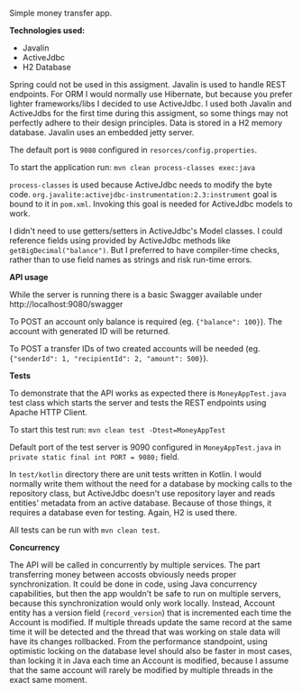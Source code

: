 Simple money transfer app.

**Technologies used:**
* Javalin
* ActiveJdbc
* H2 Database

Spring could not be used in this assigment. Javalin is used to handle REST endpoints.
For ORM I would normally use Hibernate, but because you prefer lighter frameworks/libs I decided to use ActiveJdbc.
I used both Javalin and ActiveJdbs for the first time during this assigment,
so some things may not perfectly adhere to their design principles.
Data is stored in a H2 memory database. Javalin uses an embedded jetty server.

The default port is `9080` configured in `resorces/config.properties`.

To start the application run: `mvn clean process-classes exec:java`

`process-classes` is used because ActiveJdbc needs to modify the byte code.
`org.javalite:activejdbc-instrumentation:2.3:instrument` goal is bound to it in `pom.xml`.
Invoking this goal is needed for ActiveJdbc models to work.

I didn't need to use getters/setters in ActiveJdbc's Model classes.
I could reference fields using provided by ActiveJdbc methods like `getBigDecimal("balance")`. 
But I preferred to have compiler-time checks, rather than to use field names as strings and risk run-time errors.

**API usage**

While the server is running there is a basic Swagger available under http://localhost:9080/swagger

To POST an account only balance is required (eg. `{"balance": 100}`). The account with generated ID will be returned.

To POST a transfer IDs of two created accounts will be needed (eg. `{"senderId": 1, "recipientId": 2, "amount": 500}`).

**Tests**

To demonstrate that the API works as expected there is `MoneyAppTest.java` test class
which starts the server and tests the REST endpoints using Apache HTTP Client.

To start this test run: `mvn clean test -Dtest=MoneyAppTest`

Default port of the test server is 9090 configured in `MoneyAppTest.java`
in `private static final int PORT = 9080;` field.

In `test/kotlin` directory there are unit tests written in Kotlin.
I would normally write them without the need for a database by mocking calls to the repository class,
but ActiveJdbc doesn't use repository layer and reads entities' metadata from an active database.
Because of those things, it requires a database even for testing. Again, H2 is used there.

All tests can be run with `mvn clean test`.

**Concurrency**

The API will be called in concurrently by multiple services.
The part transferring money between accosts obviously needs proper synchronization.
It could be done in code, using Java concurrency capabilities,
but then the app wouldn't be safe to run on multiple servers,
because this synchronization would only work locally.
Instead, Account entity has a version field (`record_version`)
that is incremented each time the Account is modified.
If multiple threads update the same record at the same time it will be detected
and the thread that was working on stale data will have its changes rollbacked.
From the performance standpoint,
using optimistic locking on the database level should also be faster in most cases,
than locking it in Java each time an Account is modified,
because I assume that the same account will rarely be modified by multiple threads in the exact same moment.
